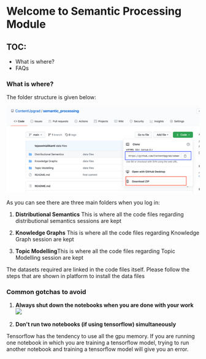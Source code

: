 # Welcome to Semantic Processing Module

## TOC:
- What is where?
- FAQs

### What is where?
The folder structure is given below:

![](images/image1.png)

As you can see there are three main folders when you log in:

1. **Distributional Semantics** This is where all the code files regarding distributional semantics sessions are kept

2. **Knowledge Graphs** This is where all the code files regarding Knowledge Graph session are kept
3. **Topic Modelling**This is where all the code files regarding Topic Modelling session are kept

The datasets required are linked in the code files itself. Please follow the steps that are shown in platform to install the data files


 ### Common gotchas to avoid

 1. **Always shut down the notebooks when you are done with your work**
![](./images/img1.png)

2. **Don't run two notebooks (if using tensorflow) simultaneously**
   
Tensorflow has the tendency to use all the gpu memory. If you are running one notebook in which you are training a tensorflow model, trying to run another notebook and training a tensorflow model will give you an error.

